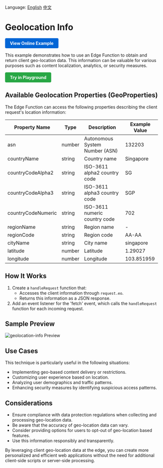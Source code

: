 <div align="left">
  Language:
  <a title="English" href="README.md">English</a>
  <a title="中文" href="README.zh-CN.md">中文</a>
</div>

# Geolocation Info

<a href="https://edgeone.ai/developer/examples/hub-obtainingclientipaddress" style="display: inline-block; background-color: #0366d6; color: white; padding: 8px 16px; text-decoration: none; border-radius: 4px; font-weight: bold;">View Online Example</a>

This example demonstrates how to use an Edge Function to obtain and return client geo-location data. This information can be valuable for various purposes such as content localization, analytics, or security measures.

<div align="left">
  <a href="https://playground.edgeone.ai/?t=a1530fc5f1eb8d44e6a8684ab4ae2d5c" style="display: inline-block; background-color: #28a745; color: white; padding: 8px 16px; text-decoration: none; border-radius: 4px; font-weight: bold;">Try in Playground</a>
</div>

## Available Geolocation Properties (GeoProperties)

The Edge Function can access the following properties describing the client request's location information:

| Property Name | Type | Description | Example Value |
|---------------|------|-------------|---------------|
| asn | number | Autonomous System Number (ASN) | 132203 |
| countryName | string | Country name | Singapore |
| countryCodeAlpha2 | string | ISO-3611 alpha2 country code | SG |
| countryCodeAlpha3 | string | ISO-3611 alpha3 country code | SGP |
| countryCodeNumeric | string | ISO-3611 numeric country code | 702 |
| regionName | string | Region name | - |
| regionCode | string | Region code | AA-AA |
| cityName | string | City name | singapore |
| latitude | number | Latitude | 1.29027 |
| longitude | number | Longitude | 103.851959 |

## How It Works

1. Create a `handleRequest` function that:
   - Accesses the client information through `request.eo`.
   - Returns this information as a JSON response.
2. Add an event listener for the 'fetch' event, which calls the `handleRequest` function for each incoming request.

## Sample Preview

![geolocation-info Preview](../assets/images/geolocation-info.avif)

## Use Cases

This technique is particularly useful in the following situations:

- Implementing geo-based content delivery or restrictions.
- Customizing user experience based on location.
- Analyzing user demographics and traffic patterns.
- Enhancing security measures by identifying suspicious access patterns.

## Considerations

- Ensure compliance with data protection regulations when collecting and processing geo-location data.
- Be aware that the accuracy of geo-location data can vary.
- Consider providing options for users to opt-out of geo-location based features.
- Use this information responsibly and transparently.

By leveraging client geo-location data at the edge, you can create more personalized and efficient web applications without the need for additional client-side scripts or server-side processing.